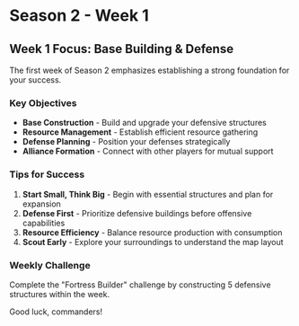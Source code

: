 # Season 2 - Week 1

## Week 1 Focus: Base Building & Defense

The first week of Season 2 emphasizes establishing a strong foundation for your success.

### Key Objectives

- **Base Construction** - Build and upgrade your defensive structures
- **Resource Management** - Establish efficient resource gathering
- **Defense Planning** - Position your defenses strategically
- **Alliance Formation** - Connect with other players for mutual support

### Tips for Success

1. **Start Small, Think Big** - Begin with essential structures and plan for expansion
2. **Defense First** - Prioritize defensive buildings before offensive capabilities
3. **Resource Efficiency** - Balance resource production with consumption
4. **Scout Early** - Explore your surroundings to understand the map layout

### Weekly Challenge

Complete the "Fortress Builder" challenge by constructing 5 defensive structures within the week.

Good luck, commanders!
